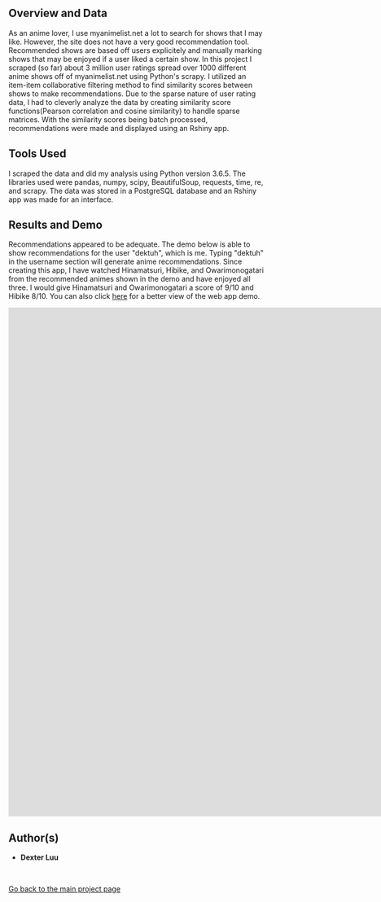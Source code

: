 ## Overview and Data
As an anime lover, I use myanimelist.net a lot to search for shows that I may like. However, the site does not have a very good recommendation tool. Recommended shows are based off users explicitely and manually marking shows that may be enjoyed if a user liked a certain show. In this project I scraped (so far) about 3 million user ratings spread over 1000 different anime shows off of myanimelist.net using Python's scrapy. I utilized an item-item collaborative filtering method to find similarity scores between shows to make recommendations. Due to the sparse nature of user rating data, I had to cleverly analyze the data by creating similarity score functions(Pearson correlation and cosine similarity) to handle sparse matrices. With the similarity scores being batch processed, recommendations were made and displayed using an Rshiny app.


## Tools Used

I scraped the data and did my analysis using Python version 3.6.5. The libraries used were pandas, numpy, scipy, BeautifulSoup, requests, time, re, and scrapy. The data was stored in a PostgreSQL database and an Rshiny app was made for an interface.

## Results and Demo
Recommendations appeared to be adequate. The demo below is able to show recommendations for the user "dektuh", which is me. Typing "dektuh" in the username section will generate anime recommendations. Since creating this app, I have watched Hinamatsuri, Hibike, and Owarimonogatari from the recommended animes shown in the demo and have enjoyed all three. I would give Hinamatsuri and Owarimonogatari a score of 9/10 and Hibike 8/10. You can also click [here](https://dexkluu.shinyapps.io/animerecommender/) for a better view of the web app demo. <br>

<iframe id="example1" src="https://dexkluu.shinyapps.io/animerecommender/" style="border: none; width: 2000px; height: 1000px" frameborder="0" align="center"></iframe>

## Author(s)

* **Dexter Luu**

<br>

[Go back to the main project page](https://dexkluu.github.io/Dexter/)
